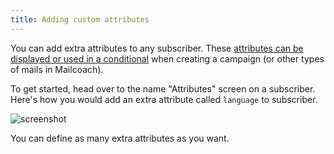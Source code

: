 ```yaml
---
title: Adding custom attributes
---
```


You can add extra attributes to any subscriber. These [attributes can be displayed or used in a conditional](/docs/self-hosted/v7/using-mailcoach/campaigns/using-extra-attributes-and-conditionals) when creating a campaign (or other types of mails in Mailcoach).

To get started, head over to the name "Attributes" screen on a subscriber. Here's how you would add an extra attribute called `language` to subscriber.

![screenshot](/images/docs/self-hosted/v7/email-lists/defining-language.jpg)

You can define as many extra attributes as you want.
